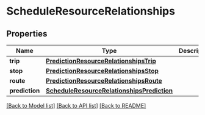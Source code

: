 # ScheduleResourceRelationships

## Properties
Name | Type | Description | Notes
------------ | ------------- | ------------- | -------------
**trip** | [**PredictionResourceRelationshipsTrip**](PredictionResourceRelationshipsTrip.md) |  | [optional] 
**stop** | [**PredictionResourceRelationshipsStop**](PredictionResourceRelationshipsStop.md) |  | [optional] 
**route** | [**PredictionResourceRelationshipsRoute**](PredictionResourceRelationshipsRoute.md) |  | [optional] 
**prediction** | [**ScheduleResourceRelationshipsPrediction**](ScheduleResourceRelationshipsPrediction.md) |  | [optional] 

[[Back to Model list]](../README.md#documentation-for-models) [[Back to API list]](../README.md#documentation-for-api-endpoints) [[Back to README]](../README.md)


